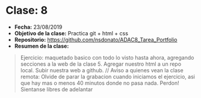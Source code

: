 # Clase: 8
* **Fecha:** 23/08/2019
* **Objetivo de la clase:** Practica git + html + css
* **Repositorio:** https://github.com/nsdonato/ADAC8_Tarea_Portfolio
* **Resumen de la clase:**
> Ejercicio: maquetado basico con todo lo visto hasta ahora, agregando secciones a la web de la clase 5. Agregar nuestro html a un repo local. Subir nuestra web a github. // Aviso a quienes vean la clase remota: Olvide de parar la grabacion cuando iniciamos el ejercicio, asi que hay mas o menos 40 minutos donde no pasa nada. Perdon! Sientanse libres de adelantar
